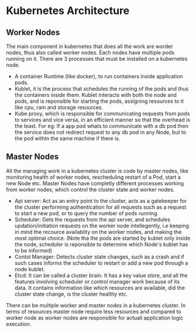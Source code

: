 # Kubernetes Architecture

## Worker Nodes
The main component in kubernetes that does all the work are worder nodes, thus also called worker nodes. Each nodes have multiple pods running on it. There are 3 processes that must be installed on a kubernetes node.
* A container Runtime (like docker), to run containers inside application pods.
* Kublet, it is the process that schedules the running of the pods and thus the containers inside them. Kublet interacts with both the node and pods, and is reponsible for starting the pods, assigning resources to it like cpu, ram and storage resources.
* Kube proxy, which is responsible for communicating requests from pods to services and vice versa, in an efficient manner so that the overhead is the least. For eg: If a app pod whats to communicate with a db pod then the service does not redirect request to any db pod in any Node, but to the pod within the same machine if there is.

## Master Nodes
All the managing work in a kubernetes cluster is code by master nodes, like monitoring health of worker nodes, rescheduling restart of a Pod, start a new Node etc. Master Nodes have completly different processes working from worker nodes, which control the cluster state and worker nodes.
* Api server: Act as an entry point to the cluster, acts as a gatekeeper for the cluster performing authentication for all requests such as a request to start a new pod, or to query the number of pods running.
* Scheduler: Gets the requests from the api server, and schedules updation/initiation requests on the worker node intellegently, i.e keeping in mind the recource availablity on the worker nodes, and making the most optimal choice. (Note tha the pods are started by kublet only inside the node, scheduler is reponsible to determine which Node's kublet has to be informed)
* Contol Manager: Detects cluster state changes, such as a crash and if such cases informs the scheduler to restart or add a new pod through a node kublet.
* Etcd: It can be called a cluster brain. It has a key value store, and all the features involving scheduler or control manager work because of its data. It contains information like which resources are available, did the cluster state change, is the cluster healthy etc.

There can be multiple worker and master nodes in a kubernetes cluster.
In terms of resources master node require  less resources and compared to worker node as worker nodes are responsible for actuall application logic execution.